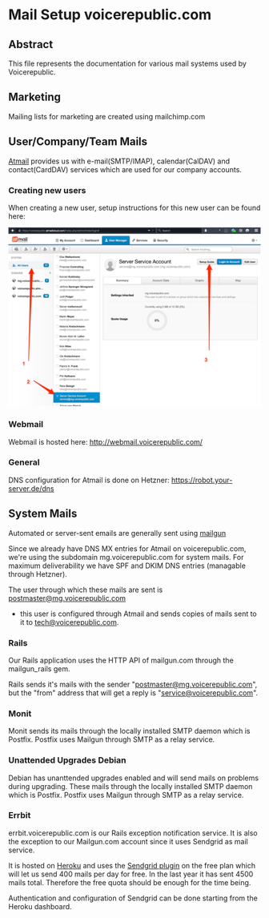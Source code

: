 # Mail Setup voicerepublic.com

## Abstract

This file represents the documentation for various mail systems used by
Voicerepublic.

## Marketing

Mailing lists for marketing are created using mailchimp.com

## User/Company/Team Mails

[Atmail](http://atmail.com/) provides us with e-mail(SMTP/IMAP),
calendar(CalDAV) and contact(CardDAV) services which are used for our company
accounts.

### Creating new users

When creating a new user, setup instructions for this new user can be found
here:

![](images/atmail_new_user.jpg)

### Webmail

Webmail is hosted here: http://webmail.voicerepublic.com/

### General

DNS configuration for Atmail is done on Hetzner:
  https://robot.your-server.de/dns

## System Mails

Automated or server-sent emails are generally sent using
[mailgun](https://mailgun.com/app/domains/mg.voicerepublic.com)

Since we already have DNS MX entries for Atmail on voicerepublic.com, we're
using the subdomain mg.voicerepublic.com for system mails. For maximum
deliverability we have SPF and DKIM DNS entries (managable through Hetzner).

The user through which these mails are sent is postmaster@mg.voicerepublic.com
- this user is configured through Atmail and sends copies of mails sent to it
to tech@voicerepublic.com.


### Rails

Our Rails application uses the HTTP API of mailgun.com through the
mailgun_rails gem.

Rails sends it's mails with the sender "postmaster@mg.voicerepublic.com", but
the "from" address that will get a reply is "service@voicerepublic.com".

### Monit

Monit sends its mails through the locally installed SMTP daemon which is
Postfix. Postfix uses Mailgun through SMTP as a relay service.

### Unattended Upgrades Debian

Debian has unanttended upgrades enabled and will send mails on problems during
upgrading. These mails through the locally installed SMTP daemon which is
Postfix. Postfix uses Mailgun through SMTP as a relay service.

### Errbit

errbit.voicerepublic.com is our Rails exception notification service. It is
also the exception to our Mailgun.com account since it uses Sendgrid as mail
service.

It is hosted on
[Heroku](https://dashboard.heroku.com/apps/voicerepublic-errbit/resources) and
uses the [Sendgrid plugin](https://sendgrid.com/account/overview) on the free
plan which will let us send 400 mails per day for free. In the last year it has
sent 4500 mails total. Therefore the free quota should be enough for the time
being.

Authentication and configuration of Sendgrid can be done starting from the
Heroku dashboard.
